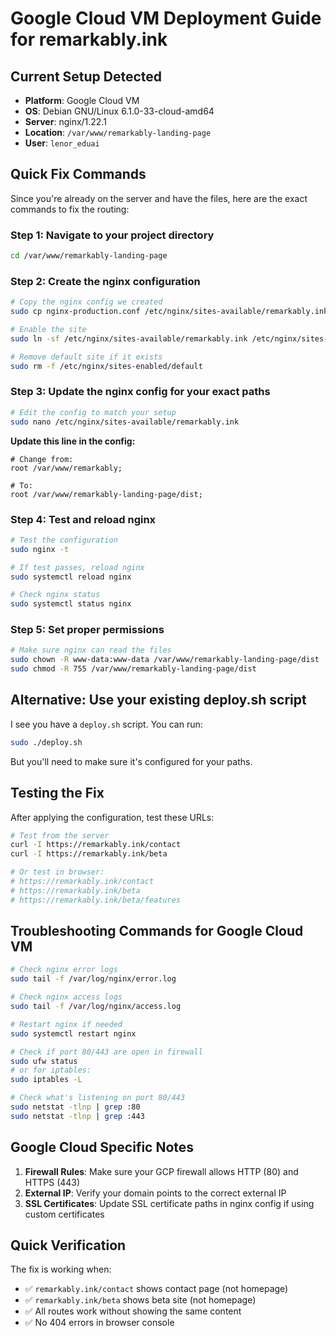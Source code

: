 # Google Cloud VM Deployment Guide for remarkably.ink

## Current Setup Detected
- **Platform**: Google Cloud VM
- **OS**: Debian GNU/Linux 6.1.0-33-cloud-amd64
- **Server**: nginx/1.22.1
- **Location**: `/var/www/remarkably-landing-page`
- **User**: `lenor_eduai`

## Quick Fix Commands

Since you're already on the server and have the files, here are the exact commands to fix the routing:

### Step 1: Navigate to your project directory
```bash
cd /var/www/remarkably-landing-page
```

### Step 2: Create the nginx configuration
```bash
# Copy the nginx config we created
sudo cp nginx-production.conf /etc/nginx/sites-available/remarkably.ink

# Enable the site
sudo ln -sf /etc/nginx/sites-available/remarkably.ink /etc/nginx/sites-enabled/remarkably.ink

# Remove default site if it exists
sudo rm -f /etc/nginx/sites-enabled/default
```

### Step 3: Update the nginx config for your exact paths
```bash
# Edit the config to match your setup
sudo nano /etc/nginx/sites-available/remarkably.ink
```

**Update this line in the config:**
```nginx
# Change from:
root /var/www/remarkably;

# To:
root /var/www/remarkably-landing-page/dist;
```

### Step 4: Test and reload nginx
```bash
# Test the configuration
sudo nginx -t

# If test passes, reload nginx
sudo systemctl reload nginx

# Check nginx status
sudo systemctl status nginx
```

### Step 5: Set proper permissions
```bash
# Make sure nginx can read the files
sudo chown -R www-data:www-data /var/www/remarkably-landing-page/dist
sudo chmod -R 755 /var/www/remarkably-landing-page/dist
```

## Alternative: Use your existing deploy.sh script

I see you have a `deploy.sh` script. You can run:
```bash
sudo ./deploy.sh
```

But you'll need to make sure it's configured for your paths.

## Testing the Fix

After applying the configuration, test these URLs:
```bash
# Test from the server
curl -I https://remarkably.ink/contact
curl -I https://remarkably.ink/beta

# Or test in browser:
# https://remarkably.ink/contact
# https://remarkably.ink/beta
# https://remarkably.ink/beta/features
```

## Troubleshooting Commands for Google Cloud VM

```bash
# Check nginx error logs
sudo tail -f /var/log/nginx/error.log

# Check nginx access logs
sudo tail -f /var/log/nginx/access.log

# Restart nginx if needed
sudo systemctl restart nginx

# Check if port 80/443 are open in firewall
sudo ufw status
# or for iptables:
sudo iptables -L

# Check what's listening on port 80/443
sudo netstat -tlnp | grep :80
sudo netstat -tlnp | grep :443
```

## Google Cloud Specific Notes

1. **Firewall Rules**: Make sure your GCP firewall allows HTTP (80) and HTTPS (443)
2. **External IP**: Verify your domain points to the correct external IP
3. **SSL Certificates**: Update SSL certificate paths in nginx config if using custom certificates

## Quick Verification

The fix is working when:
- ✅ `remarkably.ink/contact` shows contact page (not homepage)
- ✅ `remarkably.ink/beta` shows beta site (not homepage)
- ✅ All routes work without showing the same content
- ✅ No 404 errors in browser console